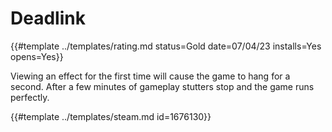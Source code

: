 # Deadlink

{{#template ../templates/rating.md status=Gold date=07/04/23 installs=Yes opens=Yes}} 

Viewing an effect for the first time will cause the game to hang for a second. After a few minutes of gameplay stutters stop and the game runs perfectly.

{{#template ../templates/steam.md id=1676130}}